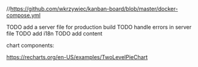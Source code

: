 //https://github.com/wkrzywiec/kanban-board/blob/master/docker-compose.yml


TODO add a server file for production build
TODO handle errors in server file
TODO add i18n
TODO add content


chart components:

https://recharts.org/en-US/examples/TwoLevelPieChart


